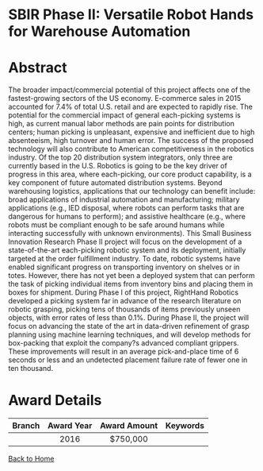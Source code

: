 
SBIR Phase II: Versatile Robot Hands for Warehouse Automation
=============================================================

# Abstract


The broader impact/commercial potential of this project affects one of the fastest-growing sectors of the US economy. E-commerce sales in 2015 accounted for 7.4% of total U.S. retail and are expected to rapidly rise. The potential for the commercial impact of general each-picking systems is high, as current manual labor methods are pain points for distribution centers; human picking is unpleasant, expensive and inefficient due to high absenteeism, high turnover and human error. The success of the proposed technology will also contribute to American competitiveness in the robotics industry. Of the top 20 distribution system integrators, only three are currently based in the U.S. Robotics is going to be the key driver of progress in this area, where each-picking, our core product capability, is a key component of future automated distribution systems. Beyond warehousing logistics, applications that our technology can benefit include: broad applications of industrial automation and manufacturing; military applications (e.g., IED disposal, where robots can perform tasks that are dangerous for humans to perform); and assistive healthcare (e.g., where robots must be compliant enough to be safe around humans while interacting successfully with unknown environments). This Small Business Innovation Research Phase II project will focus on the development of a state-of-the-art each-picking robotic system and its deployment, initially targeted at the order fulfillment industry. To date, robotic systems have enabled significant progress on transporting inventory on shelves or in totes. However, there has not yet been a deployed system that can perform the task of picking individual items from inventory bins and placing them in boxes for shipment. During Phase I of this project, RightHand Robotics developed a picking system far in advance of the research literature on robotic grasping, picking tens of thousands of items previously unseen objects, with error rates of less than 0.1%. During Phase II, the project will focus on advancing the state of the art in data-driven refinement of grasp planning using machine learning techniques, and will develop methods for box-packing that exploit the company?s advanced compliant grippers. These improvements will result in an average pick-and-place time of 6 seconds or less and an undetected placement failure rate of fewer one in ten thousand.  

# Award Details

|Branch|Award Year|Award Amount|Keywords|
| :---: | :---: | :---: | :---: |
||2016|$750,000||
  
  


[Back to Home](https://github.com/chrischow/dod_sbir_awards#265)